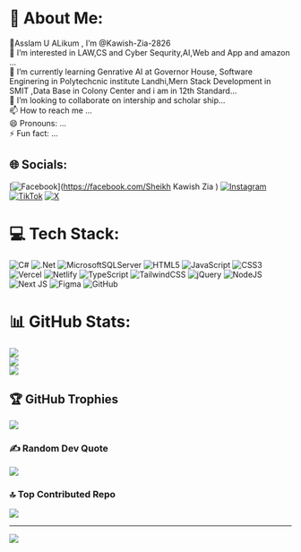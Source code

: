 # 💫 About Me:
👋Asslam U ALikum , I’m @Kawish-Zia-2826<br>👀 I’m interested in LAW,CS and Cyber Sequrity,AI,Web and App and amazon ...<br>🌱 I’m currently learning Genrative AI at Governor House, Software Enginering in Polytechcnic institute Landhi,Mern Stack Development in SMIT ,Data Base in Colony Center and i am in 12th Standard...<br>💞️ I’m looking to collaborate on intership and scholar ship...<br>📫 How to reach me  ...<br>😄 Pronouns: ...<br>⚡ Fun fact: ...


## 🌐 Socials:
[![Facebook](https://img.shields.io/badge/Facebook-%231877F2.svg?logo=Facebook&logoColor=white)](https://facebook.com/Sheikh Kawish Zia ) [![Instagram](https://img.shields.io/badge/Instagram-%23E4405F.svg?logo=Instagram&logoColor=white)](https://instagram.com/kawishzia2826) [![TikTok](https://img.shields.io/badge/TikTok-%23000000.svg?logo=TikTok&logoColor=white)](https://tiktok.com/@kawish_zia_karachi) [![X](https://img.shields.io/badge/X-black.svg?logo=X&logoColor=white)](https://x.com/kawishzia2826) 

# 💻 Tech Stack:
![C#](https://img.shields.io/badge/c%23-%23239120.svg?style=for-the-badge&logo=csharp&logoColor=white) ![.Net](https://img.shields.io/badge/.NET-5C2D91?style=for-the-badge&logo=.net&logoColor=white) ![MicrosoftSQLServer](https://img.shields.io/badge/Microsoft%20SQL%20Server-CC2927?style=for-the-badge&logo=microsoft%20sql%20server&logoColor=white) ![HTML5](https://img.shields.io/badge/html5-%23E34F26.svg?style=for-the-badge&logo=html5&logoColor=white) ![JavaScript](https://img.shields.io/badge/javascript-%23323330.svg?style=for-the-badge&logo=javascript&logoColor=%23F7DF1E) ![CSS3](https://img.shields.io/badge/css3-%231572B6.svg?style=for-the-badge&logo=css3&logoColor=white) ![Vercel](https://img.shields.io/badge/vercel-%23000000.svg?style=for-the-badge&logo=vercel&logoColor=white) ![Netlify](https://img.shields.io/badge/netlify-%23000000.svg?style=for-the-badge&logo=netlify&logoColor=#00C7B7) ![TypeScript](https://img.shields.io/badge/typescript-%23007ACC.svg?style=for-the-badge&logo=typescript&logoColor=white) ![TailwindCSS](https://img.shields.io/badge/tailwindcss-%2338B2AC.svg?style=for-the-badge&logo=tailwind-css&logoColor=white) ![jQuery](https://img.shields.io/badge/jquery-%230769AD.svg?style=for-the-badge&logo=jquery&logoColor=white) ![NodeJS](https://img.shields.io/badge/node.js-6DA55F?style=for-the-badge&logo=node.js&logoColor=white) ![Next JS](https://img.shields.io/badge/Next-black?style=for-the-badge&logo=next.js&logoColor=white) ![Figma](https://img.shields.io/badge/figma-%23F24E1E.svg?style=for-the-badge&logo=figma&logoColor=white) ![GitHub](https://img.shields.io/badge/github-%23121011.svg?style=for-the-badge&logo=github&logoColor=white)
# 📊 GitHub Stats:
![](https://github-readme-stats.vercel.app/api?username=Kawish-Zia-2826&theme=dark&hide_border=false&include_all_commits=true&count_private=true)<br/>
![](https://github-readme-streak-stats.herokuapp.com/?user=Kawish-Zia-2826&theme=dark&hide_border=false)<br/>
![](https://github-readme-stats.vercel.app/api/top-langs/?username=Kawish-Zia-2826&theme=dark&hide_border=false&include_all_commits=true&count_private=true&layout=compact)

## 🏆 GitHub Trophies
![](https://github-profile-trophy.vercel.app/?username=Kawish-Zia-2826&theme=maroongold&no-frame=false&no-bg=true&margin-w=4)

### ✍️ Random Dev Quote
![](https://quotes-github-readme.vercel.app/api?type=horizontal&theme=radical)

### 🔝 Top Contributed Repo
![](https://github-contributor-stats.vercel.app/api?username=Kawish-Zia-2826&limit=5&theme=transparent&combine_all_yearly_contributions=true)

---
[![](https://visitcount.itsvg.in/api?id=Kawish-Zia-2826&icon=0&color=0)](https://visitcount.itsvg.in)

<!-- Proudly created with GPRM ( https://gprm.itsvg.in ) -->
